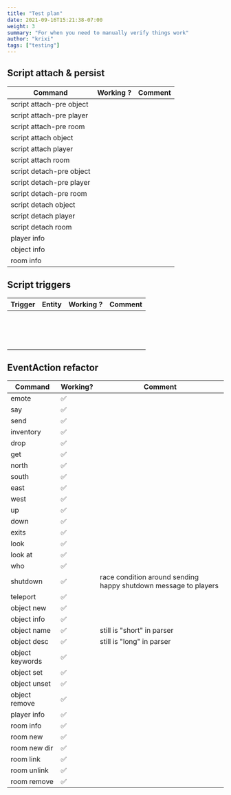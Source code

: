 ```yaml
---
title: "Test plan"
date: 2021-09-16T15:21:38-07:00
weight: 3
summary: "For when you need to manually verify things work"
author: "krixi"
tags: ["testing"]
---
```


## Script attach & persist

| Command                   | Working ? | Comment |
| ------------------------- | --------- | ------- |
| script attach-pre object  |           |         |
| script attach-pre player  |           |         |
| script attach-pre room    |           |         |
| script attach object      |           |         |
| script attach player      |           |         |
| script attach room        |           |         |
| script detach-pre object  |           |         |
| script detach-pre player  |           |         |
| script detach-pre room    |           |         |
| script detach object      |           |         |
| script detach player      |           |         |
| script detach room        |           |         |
| player info               |           |         |
| object info               |           |         |
| room info                 |           |         |


## Script triggers
| Trigger                   | Entity    | Working ? | Comment |
| ------------------------- | --------- | --------- | ------- |
|   |           |         |
|   |           |         |
|   |           |         |
|   |           |         |
|   |           |         |
|   |           |         |
|   |           |         |
|   |           |         |
|   |           |         |
|   |           |         |
|   |           |         |
|   |           |         |
|   |           |         |
|   |           |         |
|   |           |         |


## EventAction refactor 

| Command           | Working? | Comment |
| ------------------| ------- | ------- |
| emote             |  ✅     |  |
| say               |  ✅     |  |
| send              |  ✅     |  |
| inventory         |  ✅     |  |
| drop              |  ✅     |  |
| get               |  ✅     |  |
| north             |  ✅     |  |
| south             |  ✅     |  |
| east              |  ✅     |  |
| west              |  ✅     |  |
| up                |  ✅     |  |
| down              |  ✅     |  |
| exits             |  ✅     |  |
| look              |  ✅     |  |
| look at           |  ✅     |  |
| who               |  ✅     |  |
| shutdown          |  ✅     | race condition around sending happy shutdown message to players |
| teleport          |  ✅     |  |
| object new        |  ✅     |  |
| object info       |  ✅     |  |
| object name       |  ✅     | still is "short" in parser |
| object desc       |  ✅     | still is "long" in parser |
| object keywords   |  ✅     |  |
| object set        |  ✅     |  |
| object unset      |  ✅     |  |
| object remove     |  ✅     |  |
| player info       |  ✅     |  |
| room info         |  ✅     |  |
| room new          |  ✅     |  |
| room new dir      |  ✅     |  |
| room link         |  ✅     |  |
| room unlink       |  ✅     |  |
| room remove       |  ✅     |  |
